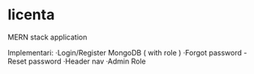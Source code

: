 # licenta
MERN stack application

Implementari:
·Login/Register MongoDB ( with role )
·Forgot password - Reset password
·Header nav
·Admin Role
